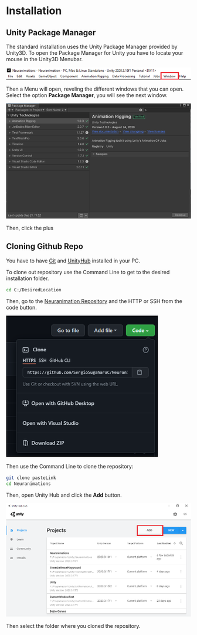 # Installation

## Unity Package Manager

The standard installation uses the Unity Package Manager provided by Unity3D. To open the Package Manager for Unity you have to locate your mouse in the Unity3D Menubar.

![WindowMenu](img/Instruction01.png)

Then a Menu will open, reveling the different windows that you can open. Select the option **Package Manager**, you will see the next window.

![PackageManagerWindow](img/Instruction02.png)

Then, click the plus

## Cloning Github Repo

You have to have [Git](https://git-scm.com) and [UnityHub](https://unity3d.com/es/get-unity/download) installed in your PC.

To clone out repository use the Command Line to get to the desired installation folder.

```bash
cd C:/DesiredLocation
```
Then, go to the [Neuranimation Repository](https://github.com/SergioSugaharaC/Neuranimations) and the HTTP or SSH from the code button.

![CloneCode](img/Instruction03.png)

Then use the Command Line to clone the repository:

```bash
git clone pasteLink
cd Neuranimations
```

Then, open Unity Hub and click the **Add** button.

![AddInUnityHub](img/Instruction04.png)

Then select the folder where you cloned the repository.